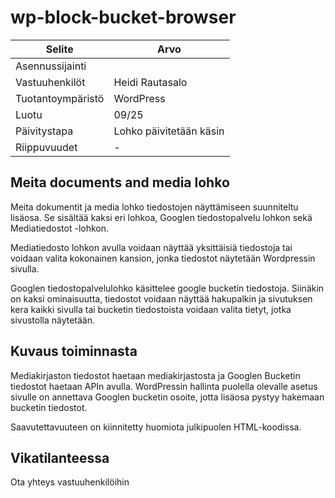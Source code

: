 # wp-block-bucket-browser

| Selite            | Arvo                    |
| ----------------- | ----------------------- |
| Asennussijainti   |                         |
| Vastuuhenkilöt    | Heidi Rautasalo         |
| Tuotantoympäristö | WordPress               |
| Luotu             | 09/25                   |
| Päivitystapa      | Lohko päivitetään käsin |
| Riippuvuudet      | -                       |

## Meita documents and media lohko

Meita dokumentit ja media lohko tiedostojen näyttämiseen suunniteltu lisäosa. Se sisältää kaksi eri lohkoa, Googlen tiedostopalvelu lohkon sekä Mediatiedostot -lohkon.

Mediatiedosto lohkon avulla voidaan näyttää yksittäisiä tiedostoja tai voidaan valita kokonainen kansion, jonka tiedostot näytetään Wordpressin sivulla.

Googlen tiedostopalvelulohko käsittelee google bucketin tiedostoja. Siinäkin on kaksi ominaisuutta, tiedostot voidaan näyttää hakupalkin ja sivutuksen kera kaikki sivulla tai bucketin tiedostoista voidaan valita tietyt, jotka sivustolla näytetään.

## Kuvaus toiminnasta

Mediakirjaston tiedostot haetaan mediakirjastosta ja Googlen Bucketin tiedostot haetaan APIn avulla. WordPressin hallinta puolella olevalle asetus sivulle on annettava Googlen bucketin osoite, jotta lisäosa pystyy hakemaan bucketin tiedostot.

Saavutettavuuteen on kiinnitetty huomiota julkipuolen HTML-koodissa.

## Vikatilanteessa

Ota yhteys vastuuhenkilöihin
